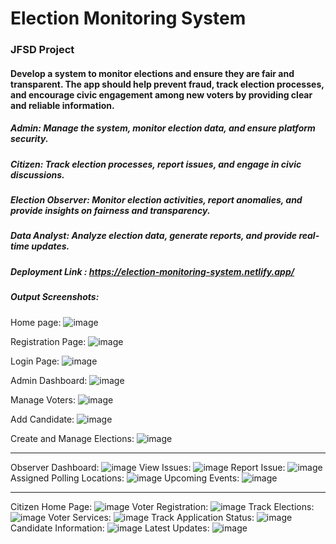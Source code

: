 # Election Monitoring System
### JFSD Project
#### Develop a system to monitor elections and ensure they are fair and transparent. The app should help prevent fraud, track election processes, and encourage civic engagement among new voters by providing clear and reliable information. 
##### Admin: Manage the system, monitor election data, and ensure platform security.
##### Citizen: Track election processes, report issues, and engage in civic discussions.
##### Election Observer: Monitor election activities, report anomalies, and provide insights on fairness and transparency.
##### Data Analyst: Analyze election data, generate reports, and provide real-time updates.

##### Deployment Link : https://election-monitoring-system.netlify.app/

##### Output Screenshots: 
Home page:
![image](https://github.com/user-attachments/assets/e67b295f-a3c0-432d-a99a-3ea4dbf42520)

Registration Page:
![image](https://github.com/user-attachments/assets/2050b4d7-cdfb-47db-b7db-7d1195ed1831)

Login Page:
![image](https://github.com/user-attachments/assets/43ab69f9-136c-485a-8543-7980853d8fda)

Admin Dashboard:
![image](https://github.com/user-attachments/assets/ef6f2352-aa09-473f-bc77-9680dccd3368)

Manage Voters:
![image](https://github.com/user-attachments/assets/865f57aa-63e5-4909-940c-0c66b1faf2f7)

Add Candidate:
![image](https://github.com/user-attachments/assets/8f860e7e-1c6d-4618-85d6-7fd893edc41e)

Create and Manage Elections:
![image](https://github.com/user-attachments/assets/2a2ee3be-0a07-44e9-8eac-e1ded25539f4)

****************************************************************************************************

Observer Dashboard:
![image](https://github.com/user-attachments/assets/d1959a28-df7a-4aa5-b79d-26272f09aa28)
View Issues:
![image](https://github.com/user-attachments/assets/cbb85ab7-ab0f-4e20-a6d1-766a94f47d9d)
Report Issue:
![image](https://github.com/user-attachments/assets/f26af923-cbbe-4329-aefa-43fe758495e7)
Assigned Polling Locations:
![image](https://github.com/user-attachments/assets/879a0744-552b-4a90-85bc-fbd88acf5777)
Upcoming Events:
![image](https://github.com/user-attachments/assets/c7682562-ff66-4d85-bbe8-60052313ba49)

*****************************************************************************************************

Citizen Home Page:
![image](https://github.com/user-attachments/assets/1ffb909e-b8bf-4310-a733-fe6d35032cc8)
Voter Registration:
![image](https://github.com/user-attachments/assets/c07095ab-6749-472e-a628-8e8a4473418d)
Track Elections:
![image](https://github.com/user-attachments/assets/6a50e6bf-5b3c-4eb5-87b7-03a9c6372334)
Voter Services:
![image](https://github.com/user-attachments/assets/b611135d-1315-4ab5-a02b-4fe4468cc922)
Track Application Status:
![image](https://github.com/user-attachments/assets/599d303b-149c-4b79-bc44-37fc3dc7370f)
Candidate Information:
![image](https://github.com/user-attachments/assets/e511783f-8290-4b1c-a4af-f5e1b06c9dc7)
Latest Updates:
![image](https://github.com/user-attachments/assets/53a3ed3d-8307-4bde-9e2d-e995ba9b12b9)

